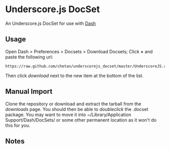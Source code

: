 # Underscore.js DocSet

An Underscore.js DocSet for use with [Dash](http://kapeli.com/dash/)


## Usage

Open Dash > Preferences > Docsets > Download Docsets; Click **+** and paste the following url:

    https://raw.github.com/chetan/underscorejs_docset/master/UnderscoreJS.xml

Then click *download* next to the new item at the bottom of the list.



## Manual Import

Clone the repository or download and extract the tarball from the *downloads* page. You should then be able to *doubleclick* the .docset package. You may want to move it into ~/Library/Application Support/Dash/DocSets/ or some other permanent location as it won't do this for you.


## Notes

